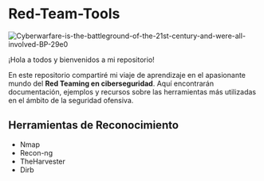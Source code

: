 # Red-Team-Tools

![Cyberwarfare-is-the-battleground-of-the-21st-century-and-were-all-involved-BP-29e0](https://github.com/user-attachments/assets/4a826426-7dc5-4674-ac26-54d631a0d34a)

¡Hola a todos y bienvenidos a mi repositorio!

En este repositorio compartiré mi viaje de aprendizaje en el apasionante mundo del **Red Teaming en ciberseguridad**. Aquí encontrarán documentación, ejemplos y recursos sobre las herramientas más utilizadas en el ámbito de la seguridad ofensiva.


## Herramientas de Reconocimiento
- Nmap
- Recon-ng
- TheHarvester
- Dirb
